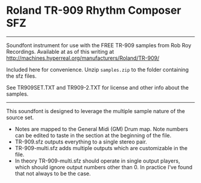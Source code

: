 # Roland TR-909 Rhythm Composer SFZ
---

Soundfont instrument for use with the FREE TR-909 samples from
Rob Roy Recordings. Available at as of this writing at
http://machines.hyperreal.org/manufacturers/Roland/TR-909/

Included here for convenience. Unzip `samples.zip` to the folder containing the sfz files.

See TR909SET.TXT and TR909-2.TXT for license and other info about
the samples.

---

This soundfont is designed to leverage the multiple sample nature of the source set.

* Notes are mapped to the General Midi (GM) Drum map. Note numbers can be edited to taste in the section at the beginning of the file.
* TR-909.sfz outputs everything to a single stereo pair.
* TR-909-multi.sfz adds multiple outputs which are customizable in the file.
* In theory TR-909-multi.sfz should operate in single output players, which should ignore output numbers other than 0. In practice I've found that not always to be the case.
 
